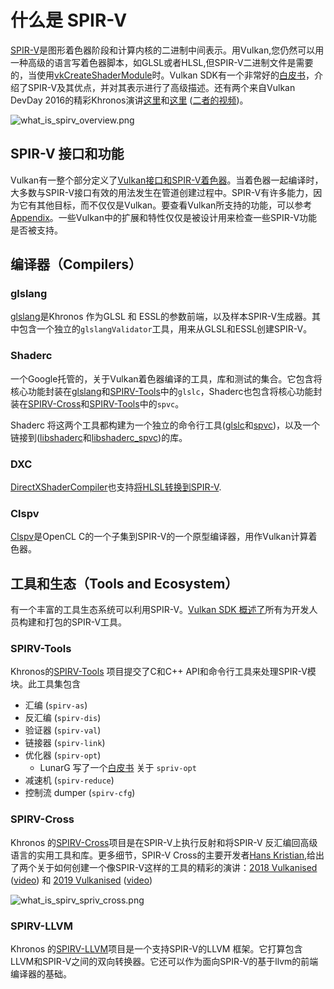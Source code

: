 # 什么是 SPIR-V
[SPIR-V](https://www.khronos.org/registry/spir-v/)是图形着色器阶段和计算内核的二进制中间表示。用Vulkan,您仍然可以用一种高级的语言写着色器脚本，如GLSL或者HLSL,但SPIR-V二进制文件是需要的，当使用[vkCreateShaderModule](https://www.khronos.org/registry/vulkan/specs/1.1/html/vkspec.html#vkCreateShaderModule)时。Vulkan SDK有一个非常好的[白皮书](https://www.khronos.org/registry/spir-v/papers/WhitePaper.pdf)，介绍了SPIR-V及其优点，并对其表示进行了高级描述。还有两个来自Vulkan DevDay 2016的精彩Khronos演讲[这里](https://www.khronos.org/assets/uploads/developers/library/2016-vulkan-devday-uk/3-Intro-to-spir-v-shaders.pdf)和[这里](https://www.khronos.org/assets/uploads/developers/library/2016-vulkan-devday-uk/4-Using-spir-v-with-spirv-cross.pdf)
([二者的视频](https://www.youtube.com/watch?v=XRpVwdduzgU))。

![what_is_spirv_overview.png](../images/what_is_spirv_overview.png)

## SPIR-V 接口和功能
Vulkan有一整个部分定义了[Vulkan接口和SPIR-V着色器](https://www.khronos.org/registry/vulkan/specs/1.1/html/vkspec.html#interfaces)。当着色器一起编译时，大多数与SPIR-V接口有效的用法发生在管道创建过程中。SPIR-V有许多能力，因为它有其他目标，而不仅仅是Vulkan。要查看Vulkan所支持的功能，可以参考[Appendix](https://www.khronos.org/registry/vulkan/specs/1.1/html/vkspec.html#spirvenv-capabilities)。一些Vulkan中的扩展和特性仅仅是被设计用来检查一些SPIR-V功能是否被支持。

## 编译器（Compilers）

### glslang

[glslang](https://github.com/KhronosGroup/glslang)是Khronos 作为GLSL 和 ESSL的参数前端，以及样本SPIR-V生成器。其中包含一个独立的`glslangValidator`工具，用来从GLSL和ESSL创建SPIR-V。

### Shaderc
一个Google托管的，关于Vulkan着色器编译的工具，库和测试的集合。它包含将核心功能封装在[glslang](https://github.com/KhronosGroup/glslang)和[SPIRV-Tools](https://github.com/KhronosGroup/SPIRV-Tools)中的`glslc`，Shaderc也包含将核心功能封装在[SPIRV-Cross](https://github.com/KhronosGroup/SPIRV-Cross)和[SPIRV-Tools](https://github.com/KhronosGroup/SPIRV-Tools)中的`spvc`。

Shaderc 将这两个工具都构建为一个独立的命令行工具([glslc](https://github.com/google/shaderc/tree/master/glslc)和[spvc](https://github.com/google/shaderc/tree/master/spvc))，以及一个链接到([libshaderc](https://github.com/google/shaderc/tree/master/libshaderc)和[libshaderc_spvc](https://github.com/google/shaderc/tree/master/libshaderc_spvc))的库。

### DXC
[DirectXShaderCompiler](https://github.com/microsoft/DirectXShaderCompiler)也支持[将HLSL转换到SPIR-V](https://github.com/Microsoft/DirectXShaderCompiler/wiki/SPIR%E2%80%90V-CodeGen
).

### Clspv
[Clspv](https://github.com/google/clspv)是OpenCL C的一个子集到SPIR-V的一个原型编译器，用作Vulkan计算着色器。

## 工具和生态（Tools and Ecosystem）
有一个丰富的工具生态系统可以利用SPIR-V。[Vulkan SDK 概述了](https://vulkan.lunarg.com/doc/sdk/latest/windows/spirv_toolchain.html)所有为开发人员构建和打包的SPIR-V工具。

### SPIRV-Tools
Khronos的[SPIRV-Tools](https://github.com/KhronosGroup/SPIRV-Tools) 项目提交了C和C++ API和命令行工具来处理SPIR-V模块。此工具集包含

- 汇编 (`spirv-as`)
- 反汇编 (`spirv-dis`)
- 验证器 (`spirv-val`)
- 链接器 (`spirv-link`)
- 优化器 (`spirv-opt`)
    - LunarG 写了一个[白皮书](https://www.lunarg.com/wp-content/uploads/2018/06/SPIR-V-Shader-Legalization-and-Size-Reduction-Using-spirv-opt_v1.2.pdf) 关于 `spriv-opt`
- 减速机 (`spirv-reduce`)
- 控制流 dumper (`spirv-cfg`)

### SPIRV-Cross
Khronos 的[SPIRV-Cross](https://github.com/KhronosGroup/SPIRV-Cross)项目是在SPIR-V上执行反射和将SPIR-V 反汇编回高级语言的实用工具和库。更多细节，SPIR-V Cross的主要开发者[Hans Kristian](https://github.com/Themaister),给出了两个关于如何创建一个像SPIR-V这样的工具的精彩的演讲：[2018 Vulkanised](https://www.khronos.org/assets/uploads/developers/library/2018-vulkanised/04-SPIRVCross_Vulkanised2018.pdf) ([video](https://www.youtube.com/watch?v=T5Va6hSGx44)) 和 [2019 Vulkanised](https://www.khronos.org/assets/uploads/developers/library/2019-vulkanised/04-SPIRV-Cross-May19.pdf) ([video](https://www.youtube.com/watch?v=lv-fh_oFJUc))

![what_is_spirv_spriv_cross.png](../images/what_is_spirv_spriv_cross.png)

### SPIRV-LLVM
Khronos 的[SPIRV-LLVM](https://github.com/KhronosGroup/SPIRV-LLVM)项目是一个支持SPIR-V的LLVM 框架。它打算包含LLVM和SPIR-V之间的双向转换器。它还可以作为面向SPIR-V的基于llvm的前端编译器的基础。

